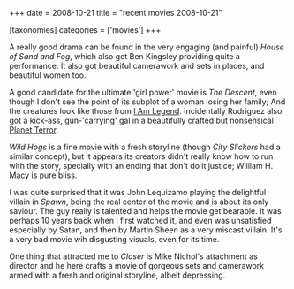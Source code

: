 +++
date = 2008-10-21
title = "recent movies 2008-10-21"

[taxonomies]
categories = ['movies']
+++

A really good drama can be found in the very engaging (and painful)
*House of Sand and Fog*, which also got Ben Kingsley providing quite a
performance. It also got beautiful camerawork and sets in places, and
beautiful women too.

A good candidate for the ultimate \'girl power\' movie is *The Descent*,
even though I don\'t see the point of its subplot of a woman losing her
family; And the creatures look like those from [I Am Legend].
Incidentally Rodriguez also got a kick-ass, gun-\'carrying\' gal in a
beautifully crafted but nonsensical [Planet Terror].

*Wild Hogs* is a fine movie with a fresh storyline (though *City
Slickers* had a similar concept), but it appears its creators didn\'t
really know how to run with the story, specially with an ending that
don\'t do it justice; William H. Macy is pure bliss.

I was quite surprised that it was John Lequizamo playing the delightful
villain in *Spawn*, being the real center of the movie and is about its
only saviour. The guy really is talented and helps the movie get
bearable. It was perhaps 10 years back when I first watched it, and even
was unsatisfied especially by Satan, and then by Martin Sheen as a very
miscast villain. It\'s a very bad movie wih disgusting visuals, even for
its time.

One thing that attracted me to *Closer* is Mike Nichol\'s attachment as
director and he here crafts a movie of gorgeous sets and camerawork
armed with a fresh and original storyline, albeit depressing.

  [I Am Legend]: http://tshepang.net/i-am-legend
  [Planet Terror]: http://tshepang.net/planet-terror-2007
